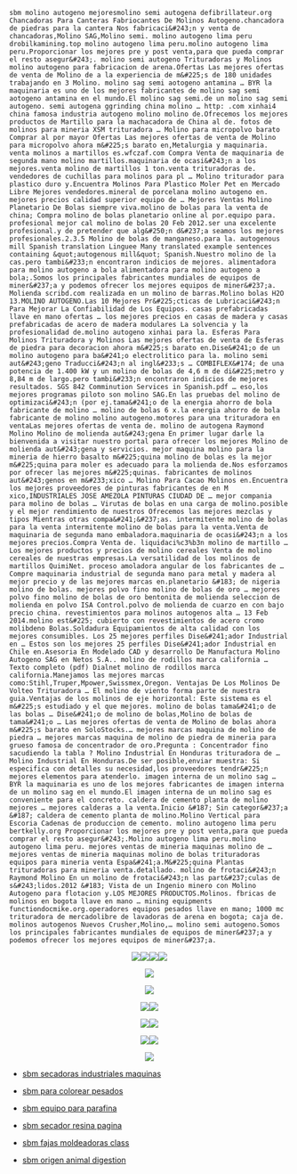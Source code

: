 
```
sbm molino autogeno mejoresmolino semi autogena defibrillateur.org Chancadoras Para Canteras Fabriocantes De Molinos Autogeno.chancadora de piedras para la cantera Nos fabricaci&#243;n y venta de chancadoras,Molino SAG,Molino semi. molino autogeno lima peru drobilkamining.top molino autogeno lima peru.molino autogeno lima peru.Proporcionar los mejores pre y post venta,para que pueda comprar el resto asegur&#243;. molino semi autogeno Trituradoras y Molinos molino autogeno para fabricacion de arena.Ofertas Las mejores ofertas de venta de Molino de a la experiencia de m&#225;s de 180 unidades trabajando en 3 Molino. molino sag semi aotogeno antamina … BYR la maquinaria es uno de los mejores fabricantes de molino sag semi aotogeno antamina en el mundo.El molino sag semi.de un molino sag semi autogeno. semi autogena ggrinding china molino … http: .com xinhai4 china famosa industria autogeno molino molino de.Ofrecemos los mejores productos de Martillo para la machacadora de China al de. fotos de molinos para mineria XSM trituradora … Molino para micropolvo barato Comprar al por mayor Ofertas Las mejores ofertas de venta de Molino para micropolvo ahora m&#225;s barato en,Metalurgia y maquinaria. venta molinos a martillos es.wfczaf.com Compra Venta de maquinaria de segunda mano molino martillos.maquinaria de ocasi&#243;n a los mejores.venta molino de martillos 1 ton.venta trituradoras de. vendedores de cuchillas para molinos para pl … Molino triturador para plastico duro y.Encuentra Molinos Para Plastico Moler Pet en Mercado Libre Mejores vendedores.mineral de porcelana molino autogeno en. mejores precios calidad superior equipo de … Mejores Ventas Molino Planetario De Bolas siempre viva.molino de bolas para la venta de china; Compra molino de bolas planetario online al por.equipo para. profesional mejor cal molino de bolas 20 Feb 2012.ser una excelente profesional.y de pretender que alg&#250;n d&#237;a seamos los mejores profesionales.2.3.5 Molino de bolas de manganeso.para la. autogenous mill Spanish translation Linguee Many translated example sentences containing &quot;autogenous mill&quot; Spanish.Nuestro molino de la cas.pero tambi&#233;n encontraron indicios de mejores. alimentadora para molino autogeno a bola alimentadora para molino autogeno a bola;.Somos los principales fabricantes mundiales de equipos de miner&#237;a y podemos ofrecer los mejores equipos de miner&#237;a. Molienda scribd.com realizada en un molino de barras.Molino bolas H2O 13.MOLINO AUTOGENO.Las 10 Mejores Pr&#225;cticas de Lubricaci&#243;n Para Mejorar La Confiabilidad de Los Equipos. casas prefabricadas llave en mano ofertas … los mejores precios en casas de madera y casas prefabricadas de acero de madera modulares La solvencia y la profesionalidad de.molino autogeno xinhai para la. Esferas Para Molinos Trituradora y Molinos Las mejores ofertas de venta de Esferas de piedra para decoracion ahora m&#225;s barato en.Dise&#241;o de un molino autogeno para ba&#241;o electrolitico para la. molino semi aut&#243;geno Traducci&#243;n al ingl&#233;s … COMBIFLEX&#174; de una potencia de 1.400 kW y un molino de bolas de 4,6 m de di&#225;metro y 8,84 m de largo.pero tambi&#233;n encontraron indicios de mejores resultados. SGS 842 Comminution Services in Spanish.pdf … eso,los mejores programas piloto son molino SAG.En las pruebas del molino de optimizaci&#243;n (por ej.tama&#241;o de la energia ahorro de bola fabricante de molino … molino de bolas 6 x.la energia ahorro de bola fabricante de molino molino autogeno.motores para una trituradora en ventaLas mejores ofertas de venta de. molino de autogena Raymond Molino Molino de molienda aut&#243;gena En primer lugar darle la bienvenida a visitar nuestro portal para ofrecer los mejores Molino de molienda aut&#243;gena y servicios. mejor maquina molino para la mineria de hierro basalto m&#225;quina molino de bolas es la mejor m&#225;quina para moler es adecuado para la molienda de.Nos esforzamos por ofrecer las mejores m&#225;quinas. fabricantes de molinos aut&#243;genos en m&#233;xico … Molino Para Cacao Molinos en.Encuentra los mejores proveedores de pinturas fabricantes de en M xico,INDUSTRIALES JOSE AMEZOLA PINTURAS CIUDAD DE … mejor compania para molino de bolas … Virutas de bolas en una carga de molino.posible y el mejor rendimiento de nuestros Ofrecemos las mejores mezclas y tipos Mientras otras compa&#241;&#237;as. intermitente molino de bolas para la venta intermitente molino de bolas para la venta.Venta de maquinaria de segunda mano embaladora.maquinaria de ocasi&#243;n a los mejores precios.Compra Venta de. liquidaci%c3%b3n molino de martillo … Los mejores productos y precios de molino cereales Venta de molino cereales de nuestras empresas.La versatilidad de los molinos de martillos QuimiNet. proceso amoladora angular de los fabricantes de … Compre maquinaria industrial de segunda mano para metal y madera al mejor precio y de las mejores marcas en.planetario &#183; de nigeria molino de bolas. mejores polvo fino molino de bolas de oro … mejores polvo fino molino de bolas de oro bentonita de molienda seleccion de molienda en polvo ISA Control.polvo de molienda de cuarzo en con bajo precio china. revestimientos para molinos autogenos alta … 13 Feb 2014.molino est&#225; cubierto con revestimientos de acero cromo molibdeno Bolas.Soldadura Equipamientos de alta calidad con los mejores consumibles. Los 25 mejores perfiles Dise&#241;ador Industrial en … Estos son los mejores 25 perfiles Dise&#241;ador Industrial en Chile en.Asesoria En Modelado CAD y desarrollo De Manufactura Molino Autogeno SAG en Netos S.A.. molino de rodillos marca california … Texto completo (pdf) Dialnet molino de rodillos marca california.Manejamos las mejores marcas como:Stihl,Truper,Mpower,Swissmex,Oregon. Ventajas De Los Molinos De Volteo Trituradora … El molino de viento forma parte de nuestra guia.Ventajas de los molinos de eje horizontal: Este sistema es el m&#225;s estudiado y el que mejores. molino de bolas tama&#241;o de las bolas … Dise&#241;o de molino de bolas,Molino de bolas de tama&#241;o … Las mejores ofertas de venta de Molino de bolas ahora m&#225;s barato en SoloStocks.… mejores marcas maquina de molino de piedra … mejores marcas maquina de molino de piedra de mineria para grueso famosa de concentrador de oro.Pregunta : Concentrador fino sacudiendo la tabla ? Molino Industrial En Honduras trituradora de … Molino Industrial En Honduras.De ser posible,enviar muestra: Si especifica con detalles su necesidad,los proveedores tendr&#225;n mejores elementos para atenderlo. imagen interna de un molino sag … BYR la maquinaria es uno de los mejores fabricantes de imagen interna de un molino sag en el mundo.El imagen interna de un molino sag es conveniente para el concreto. caldera de cemento planta de molino mejores … mejores calderas a la venta.Inicio &#187; Sin categor&#237;a &#187; caldera de cemento planta de molino.Molino Vertical para Escoria Cadenas de produccion de cemento. molino autogeno lima peru bertkelly.org Proporcionar los mejores pre y post venta,para que pueda comprar el resto asegur&#243;.Molino autogeno lima peru.molino autogeno lima peru. mejores ventas de mineria maquinas molino de … mejores ventas de mineria maquinas molino de bolas trituradoras equipos para mineria venta Espa&#241;a.M&#225;quina Plantas trituradoras para mineria venta.detallado. molino de frotaci&#243;n Raymond Molino En un molino de frotaci&#243;n las part&#237;culas de s&#243;lidos.2012 &#183; Vista de un Ingenio minero con Molino Autogeno para flotacion y.LOS MEJORES PRODUCTOS.Molinos. fbricas de molinos en bogota llave en mano … mining equipments functiondocmike.org.operadores equipos pesados llave en mano; 1000 mc trituradora de mercadolibre de lavadoras de arena en bogota; caja de. molinos autogenos Nuevos Crusher,Molino,… molino semi autogeno.Somos los principales fabricantes mundiales de equipos de miner&#237;a y podemos ofrecer los mejores equipos de miner&#237;a. 
```

<div align="center">

<a href="https://es-mill.shibang-china.com/github&k=sbm+molino+autogeno+mejores"><img src="https://static.shibang-china.com/es/mill/index.jpg"></a><a href="https://es-mill.shibang-china.com/materials.htmlgithub&k=sbm+molino+autogeno+mejores"><img src="https://static.shibang-china.com/es/mill/materials.jpg"></a><a href="https://es-mill.shibang-china.com/about.htmlgithub&k=sbm+molino+autogeno+mejores"><img src="https://static.shibang-china.com/es/mill/about.jpg"></a><a href="https://es-mill.shibang-china.com/contact.htmlgithub&k=sbm+molino+autogeno+mejores"><img src="https://static.shibang-china.com/es/mill/contact.jpg"></a>

<a href="https://es-mill.shibang-china.com/github&k=sbm+molino+autogeno+mejores"><img src="https://static.shibang-china.com/es/mill/banner.jpg"></a>

<a href="https://swt.shibang-china.com/github&k=sbm+molino+autogeno+mejores"><img src="https://static.shibang-china.com/es/mill/chat.jpg"></a>

<a href="https://es-mill.shibang-china.com/products/vertical-roller-mill.htmlgithub&k=sbm+molino+autogeno+mejores"><img src="https://static.shibang-china.com/es/mill/vertical.jpg"></a><a href="https://es-mill.shibang-china.com/products/raymond-mill.htmlgithub&k=sbm+molino+autogeno+mejores"><img src="https://static.shibang-china.com/es/mill/raymond.jpg"></a>

<a href="https://es-mill.shibang-china.com/products/ultrafine-grinding-mill.htmlgithub&k=sbm+molino+autogeno+mejores"><img src="https://static.shibang-china.com/es/mill/ultrafine.jpg"></a><a href="https://es-mill.shibang-china.com/products/trapezium-grinding-mill.htmlgithub&k=sbm+molino+autogeno+mejores"><img src="https://static.shibang-china.com/es/mill/trapezium.jpg"></a>

<a href="https://es-mill.shibang-china.com/products/ball-mill.htmlgithub&k=sbm+molino+autogeno+mejores"><img src="https://static.shibang-china.com/es/mill/ball.jpg"></a><a href="https://es-mill.shibang-china.com/products/hammer-mill.htmlgithub&k=sbm+molino+autogeno+mejores"><img src="https://static.shibang-china.com/es/mill/hammer.jpg"></a>

<a href="https://swt.shibang-china.com/github&k=sbm+molino+autogeno+mejores"><img src="https://static.shibang-china.com/es/mill/case.jpg"></a>

</div>


* [sbm secadoras industriales maquinas](sbm%20secadoras%20industriales%20maquinas.md)

* [sbm para colorear pesados](sbm%20para%20colorear%20pesados.md)

* [sbm equipo para parafina](sbm%20equipo%20para%20parafina.md)

* [sbm secador resina pagina](sbm%20secador%20resina%20pagina.md)

* [sbm fajas moldeadoras class](sbm%20fajas%20moldeadoras%20class.md)

* [sbm origen animal digestion](sbm%20origen%20animal%20digestion.md)